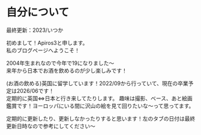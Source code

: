 # 自分について

最終更新：2023/いつか

初めまして！Apiros3と申します。   
私のブログページへようこそ！

2004年生まれなので今年で19になりました～   
来年から日本でお酒を飲めるのが少し楽しみです！

(お酒の飲める)英国に留学しています！2022/09から行っていて、現在の卒業予定は2026/06です！   
定期的に英国⇔日本と行き来してたりします。
趣味は撮影、ベース、あと絵画鑑賞です！ヨーロッパにいる間に沢山の絵を見て回りたいな～って思ってます。

定期的に更新したり、更新しなかったりすると思います！左のタブの日付は最終更新日時なので参考にしてください～
